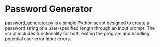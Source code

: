# Password Generator 
password_generator.py is a simple Python script designed to create a password string of a user-specified length through an input prompt. The script includes functionality for both exiting the program and handling potential user error input errors.


